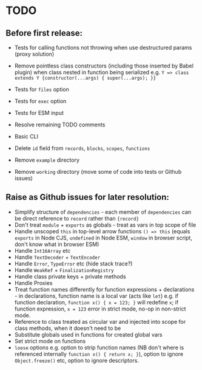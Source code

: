 # TODO

## Before first release:

* Tests for calling functions not throwing when use destructured params (proxy solution)
* Remove pointless class constructors (including those inserted by Babel plugin) when class nested in function being serialized e.g. `Y => class extends Y {constructor(...args) { super(...args); }}`
* Tests for `files` option
* Tests for `exec` option
* Tests for ESM input
* Resolve remaining TODO comments
* Basic CLI

* Delete `id` field from `records`, `blocks`, `scopes`, `functions`
* Remove `example` directory
* Remove `working` directory (move some of code into tests or Github issues)

## Raise as Github issues for later resolution:

* Simplify structure of `dependencies` - each member of `dependencies` can be direct reference to `record` rather than `{record}`
* Don't treat `module` + `exports` as globals - treat as vars in top scope of file
* Handle unscoped `this` in top-level arrow functions `() => this` (equals `exports` in Node CJS, `undefined` in Node ESM, `window` in browser script, don't know what in browser ESM)
* Handle `Int16Array` etc
* Handle `TextDecoder` + `TextEncoder`
* Handle `Error`, `TypeError` etc (hide stack trace?)
* Handle `WeakRef` + `FinalizationRegistry`
* Handle class private keys + private methods
* Handle Proxies
* Treat function names differently for function expressions + declarations - in declarations, function name is a local var (acts like `let`) e.g. if function declaration, `function x() { x = 123; }` will redefine `x`; if function expression, `x = 123` error in strict mode, no-op in non-strict mode.
* Reference to class treated as circular var and injected into scope for class methods, when it doesn't need to be
* Substitute globals used in functions for created global vars
* Set strict mode on functions
* `loose` options e.g. option to strip function names (NB don't where is referenced internally `function x() { return x; }`), option to ignore `Object.freeze()` etc, option to ignore descriptors.
